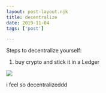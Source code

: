 ```yaml
---
layout: post-layout.njk
title: decentralize
date: 2019-11-04
tags: ['post']

---
```

<!-- Excerpt Start -->
Steps to decentralize yourself:
<!-- Excerpt End -->

1. buy crypto and stick it in a Ledger

![](https://i.imgur.com/TbKijv0.png)

i feel so decentralizeddd
